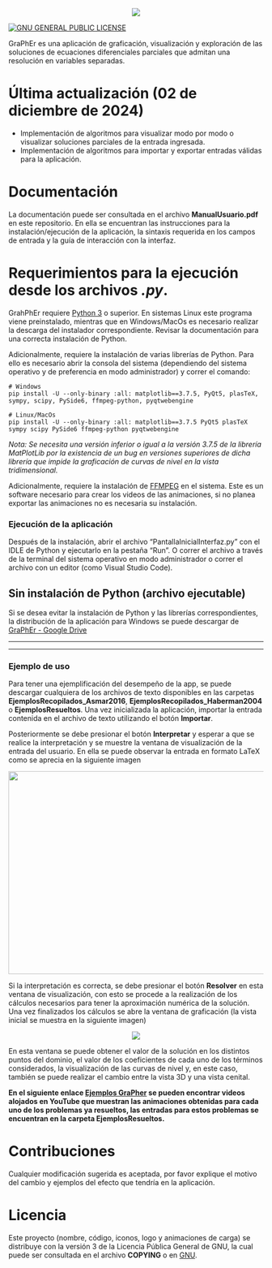 <p align="center">
    <a href="https://github.com/LuisNavaFisBio/GraPhEr_Ecuaciones-Diferenciales-Parciales-Separables">
        <img src="https://github.com/LuisNavaFisBio/GraPhEr_Ecuaciones-Diferenciales-Parciales-Separables/blob/main/LogoPrincipal.png">
    </a>
</p>

[![GNU GENERAL PUBLIC LICENSE](https://www.gnu.org/graphics/gplv3-127x51.png?style=flat)](https://www.gnu.org/licenses/gpl-3.0.html#license-text)

GraPhEr es una aplicación de graficación, visualización y exploración de las soluciones de ecuaciones diferenciales parciales que admitan una resolución en variables separadas.

# Última actualización (02 de diciembre de 2024)

- Implementación de algoritmos para visualizar modo por modo o visualizar soluciones parciales de la entrada ingresada.
- Implementación de algoritmos para importar y exportar entradas válidas para la aplicación.

# Documentación

La documentación puede ser consultada en el archivo **ManualUsuario.pdf** en este repositorio. En ella se encuentran las instrucciones para la instalación/ejecución de la aplicación, la sintaxis requerida en los campos de entrada y la guía de interacción con la interfaz.

# Requerimientos para la ejecución desde los archivos *.py*.

GrahPhEr requiere [Python 3](https://www.python.org/downloads/) o superior. En sistemas Linux este programa viene preinstalado, mientras que en Windows/MacOs es necesario realizar la descarga del instalador correspondiente. Revisar la documentación para una correcta instalación de Python. 

Adicionalmente, requiere la instalación de varias librerías de Python. Para ello es necesario abrir la consola del sistema (dependiendo del sistema operativo y de preferencia en modo administrador) y correr el comando:

```
# Windows
pip install -U --only-binary :all: matplotlib==3.7.5, PyQt5, plasTeX, sympy, scipy, PySide6, ffmpeg-python, pyqtwebengine

# Linux/MacOs
pip install -U --only-binary :all: matplotlib==3.7.5 PyQt5 plasTeX sympy scipy PySide6 ffmpeg-python pyqtwebengine
```

*Nota: Se necesita una versión inferior o igual a la versión 3.7.5 de la librería MatPlotLib por la existencia de un bug en versiones superiores de dicha librería que impide la graficación de curvas de nivel en la vista tridimensional.*


Adicionalmente, requiere la instalación de [FFMPEG](https://ffmpeg.org/download.html) en el sistema. Este es un software necesario para crear los videos de las animaciones, si no planea exportar las animaciones no es necesaria su instalación.


### Ejecución de la aplicación

Después de la instalación, abrir el archivo “PantallaInicialInterfaz.py” con el IDLE de Python y ejecutarlo en la pestaña “Run”. O correr el archivo a través de la terminal del sistema operativo en modo administrador o correr el archivo con un editor (como Visual Studio Code).


## Sin instalación de Python (archivo ejecutable)

Si se desea evitar la instalación de Python y las librerías correspondientes, la distribución de la aplicación para Windows se puede descargar de [GraPhEr - Google Drive](https://drive.google.com/file/d/1I3vIstvLn2M7dMdNX2sPaJHzj-khZUCA)

---
---

### Ejemplo de uso

Para tener una ejemplificación del desempeño de la app, se puede descargar cualquiera de los archivos de texto disponibles en las carpetas **EjemplosRecopilados_Asmar2016**, **EjemplosRecopilados_Haberman2004** o **EjemplosResueltos**. Una vez inicializada la aplicación, importar la entrada contenida en el archivo de texto utilizando el botón **Importar**.

Posteriormente se debe presionar el botón **Interpretar** y esperar a que se realice la interpretación y se muestre la ventana de visualización de la entrada del usuario. En ella se puede observar la entrada en formato LaTeX como se aprecia en la siguiente imagen

<p align="center">
    <a>
        <img src="https://github.com/LuisNavaFisBio/GraPhEr_Ecuaciones-Diferenciales-Parciales-Separables/blob/main/EjemploInterpretacion.bmp" style="width: 950px; height: 400px;">
    </a>
</p>

Si la interpretación es correcta, se debe presionar el botón **Resolver** en esta ventana de visualización, con esto se procede a la realización de los cálculos necesarios para tener la aproximación numérica de la solución. Una vez finalizados los cálculos se abre la ventana de graficación (la vista inicial se muestra en la siguiente imagen)

<p align="center">
    <a>
        <img src="https://github.com/LuisNavaFisBio/GraPhEr_Ecuaciones-Diferenciales-Parciales-Separables/blob/main/EjemploVentanaGraficacion.png">
    </a>
</p>

En esta ventana se puede obtener el valor de la solución en los distintos puntos del dominio, el valor de los coeficientes de cada uno de los términos considerados, la visualización de las curvas de nivel y, en este caso, también se puede realizar el cambio entre la vista 3D y una vista cenital.

**En el siguiente enlace [Ejemplos GraPher](https://youtube.com/playlist?list=PLDXxCxAJtfBglyxTJl_z-5euuph1bhJEH&si=NSw4tSfEgUvtZpNV) se pueden encontrar videos alojados en YouTube que muestran las animaciones obtenidas para cada uno de los problemas ya resueltos, las entradas para estos problemas se encuentran en la carpeta EjemplosResueltos.**





# Contribuciones
Cualquier modificación sugerida es aceptada, por favor explique el motivo del cambio y ejemplos del efecto que tendría en la aplicación. 

# Licencia
Este proyecto (nombre, código, iconos, logo y animaciones de carga) se distribuye con la versión 3 de la Licencia Pública General de GNU, la cual puede ser consultada en el archivo **COPYING** o en [GNU](https://www.gnu.org/licenses/). 
